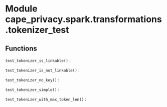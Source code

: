 Module cape_privacy.spark.transformations.tokenizer_test
========================================================

Functions
---------


`test_tokenizer_is_linkable()`
:   


`test_tokenizer_is_not_linkable()`
:   


`test_tokenizer_no_key()`
:   


`test_tokenizer_simple()`
:   


`test_tokenizer_with_max_token_len()`
: